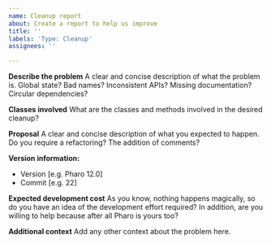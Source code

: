 ```yaml
---
name: Cleanup report
about: Create a report to help us improve
title: ''
labels: 'Type: Cleanup'
assignees: ''

---
```


**Describe the problem**
A clear and concise description of what the problem is.
Global state? Bad names? Inconsistent APIs? Missing documentation? Circular dependencies?

**Classes involved**
What are the classes and methods involved in the desired cleanup?

**Proposal**
A clear and concise description of what you expected to happen.
Do you require a refactoring? The addition of comments?

**Version information:**
 - Version [e.g. Pharo 12.0]
 - Commit [e.g. 22]

**Expected development cost**
As you know, nothing happens magically, so do you have an idea of the development effort required? 
In addition, are you willing to help because after all Pharo is yours too?

**Additional context**
Add any other context about the problem here.
